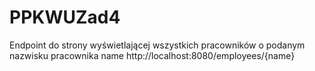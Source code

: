 # PPKWUZad4
Endpoint do strony wyświetlającej wszystkich pracowników o podanym nazwisku pracownika  name http://localhost:8080/employees/{name}
